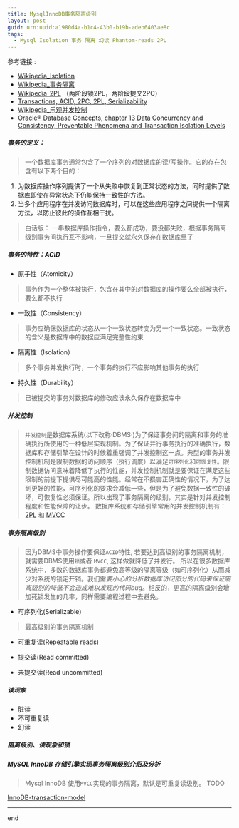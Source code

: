 ```yaml
---
title: MysqlInnoDB事务隔离级别
layout: post
guid: urn:uuid:a1980d4a-b1c4-43b0-b19b-adeb6403ae8c
tags:
  - Mysql Isolation 事务 隔离 幻读 Phantom-reads 2PL
---
```


参考链接 :
- [Wikipedia_Isolation](https://en.wikipedia.org/wiki/Isolation_(database_systems))
- [Wikipedia_事务隔离](https://zh.wikipedia.org/wiki/%E4%BA%8B%E5%8B%99%E9%9A%94%E9%9B%A2)
- [Wikipedia_2PL](https://en.wikipedia.org/wiki/Two-phase_locking) （两阶段锁2PL，两阶段提交2PC）
- [Transactions, ACID, 2PC, 2PL, Serializability](https://cseweb.ucsd.edu/classes/wi17/cse291-d/applications/ln/lecture8.html)
- [Wikipedia_乐观并发控制](https://zh.wikipedia.org/wiki/%E4%B9%90%E8%A7%82%E5%B9%B6%E5%8F%91%E6%8E%A7%E5%88%B6)
- [Oracle® Database Concepts, chapter 13 Data Concurrency and Consistency, Preventable Phenomena and Transaction Isolation Levels](http://docs.oracle.com/cd/B12037_01/server.101/b10743/consist.htm#sthref1919)


##### 事务的定义：
> 一个数据库事务通常包含了一个序列的对数据库的读/写操作。它的存在包含有以下两个目的：
1. 为数据库操作序列提供了一个从失败中恢复到正常状态的方法，同时提供了数据库即使在异常状态下仍能保持一致性的方法。
2. 当多个应用程序在并发访问数据库时，可以在这些应用程序之间提供一个隔离方法，以防止彼此的操作互相干扰。

> 白话版： 一串数据库操作指令，要么都成功，要没都失败，根据事务隔离级别事务间执行互不影响，一旦提交就永久保存在数据库里了

##### 事务的特性：ACID

* 原子性（Atomicity）
> 事务作为一个整体被执行，包含在其中的对数据库的操作要么全部被执行，要么都不执行

* 一致性（Consistency）
> 事务应确保数据库的状态从一个一致状态转变为另一个一致状态。一致状态的含义是数据库中的数据应满足完整性约束

* 隔离性（Isolation）
> 多个事务并发执行时，一个事务的执行不应影响其他事务的执行

* 持久性（Durability）
> 已被提交的事务对数据库的修改应该永久保存在数据库中

##### 并发控制

> `并发控制`是数据库系统(以下改称·DBMS·)为了保证事务间的隔离和事务的准确执行所使用的一种低层实现机制。为了保证并行事务执行的准确执行，数据库和存储引擎在设计的时候着重强调了并发控制这一点。典型的事务并发控制机制是限制数据的访问顺序（执行调度）以满足`可序列化`和`可恢复性`。限制数据访问意味着降低了执行的性能，并发控制机制就是要保证在满足这些限制的前提下提供尽可能高的性能。经常在不损害正确性的情况下，为了达到更好的性能，可序列化的要求会减低一些，但是为了避免数据一致性的破坏，可恢复性必须保证。所以出现了事务隔离的级别，其实是针对并发控制程度和性能保障的让步。
> 数据库系统和存储引擎常用的并发控制机制有：[2PL](todo.com) 和 [MVCC](todo.com)

##### 事务隔离级别

> 因为DBMS中事务操作要保证`ACID`特性, 若要达到高级别的事务隔离机制，就需要DBMS使用`锁`或者 `MVCC`, 这样做就降低了并发行。
> 所以在很多数据库系统中，多数的数据库事务都避免高等级的隔离等级（如可序列化）从而减少对系统的锁定开销。我们需*要小心的分析数据库访问部分的代码来保证隔离级别的降低不会造成难以发现的代码bug*。相反的，更高的隔离级别会增加死锁发生的几率，同样需要编程过程中去避免。


* 可序列化(Serializable)

> 最高级别的事务隔离机制

* 可重复读(Repeatable reads)

* 提交读(Read committed)

* 未提交读(Read uncommitted)


##### 读现象

* 脏读
* 不可重复读
* 幻读


##### 隔离级别、读现象和锁






##### MySQL InnoDB 存储引擎实现事务隔离级别介绍及分析

> Mysql InnoDB 使用`MVCC`实现的事务隔离，默认是可重复读级别。
> TODO


[InnoDB-transaction-model](http://dev.cs.ovgu.de/db/mysql/InnoDB-transaction-model.html)



















---
end
